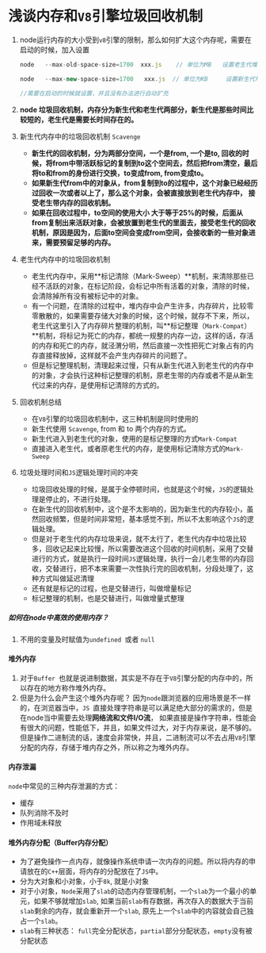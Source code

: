 # 浅谈内存和`V8`引擎垃圾回收机制

1. node运行内存的大小受到`v8`引擎的限制，那么如何扩大这个内存呢，需要在启动的时候，加入设置

   ```javascript
   node   --max-old-space-size=1700  xxx.js    // 单位为MB   设置老生代堆内存的大小
   
   node   --max-new-space-size=1700   xxx.js  // 单位为KB     设置新生代堆内存的大小
   
   //需要在启动的时候就设置，并且没有办法进行自动扩充
   ```

2. **node 垃圾回收机制，内存分为新生代和老生代两部分，新生代是那些时间比较短的，老生代是需要长时间存在的。**

3. 新生代内存中的垃圾回收机制 `Scavenge`

   - **新生代的回收机制，分为两部分空间，一个是from, 一个是to,  回收的时候，将from中带活跃标记的复制到to这个空间去，然后把from清空，最后将to和from的身份进行交换，to变成from, from变成to。**
   - **如果新生代from中的对象从，from复制到to的过程中，这个对象已经经历过回收一次或者以上了，那么这个对象，会被直接放到老生代内存中， 接受老生带内存的回收机制。**
   - **如果在回收过程中，to空间的使用大小  大于等于25%的时候，后面从from复制出来活跃对象，会被放置到老生代的里面去，接受老生代的回收机制，原因是因为，后面to空间会变成from空间，会接收新的一些对象进来，需要预留足够的内存。**

4. 老生代内存中的垃圾回收机制

   - 老生代内存中，采用**标记清除（Mark-Sweep）**机制，来清除那些已经不活跃的对象，在标记阶段，会标记中所有活着的对象，清除的时候，会清除掉所有没有被标记中的对象。
   - 有一个问题，在清除的过程中，堆内存中会产生许多，内存碎片，比较零零散散的，如果需要存储大对象的时候，这个时候，就存不下来，所以，老生代这里引入了内存碎片整理的机制，叫**标记整理（`Mark-Compat`）**机制，将标记为死亡的内存，都统一规整的内存一边，这样的话，存活的内存和死亡的内存，就泾渭分明，然后直接一次性把死亡对象占有的内存直接释放掉，这样就不会产生内存碎片的问题了。
   - 但是标记整理机制，清理起来过慢，只有从新生代进入到老生代的内存中的对象，才会执行这种标记整理的机制，原老生带的内存或者不是从新生代过来的内存，是使用标记清除的方式的。

5. 回收机制总结

   - 在`V8`引擎的垃圾回收机制中，这三种机制是同时使用的
   - 新生代使用 `Scavenge`,   from 和 to 两个内存的方式。
   - 新生代进入到老生代的对象，使用的是标记整理的方式`Mark-Compat`
   - 直接进入老生代，或者原老生代的内存，是使用标记清除方式的`Mark-Sweep`

6. 垃圾处理时间和`JS`逻辑处理时间的冲突

   - 垃圾回收处理的时候，是属于全停顿时间，也就是这个时候，`JS`的逻辑处理是停止的，不进行处理。
   - 在新生代的回收机制中，这个是不太影响的，因为新生代的内存较小，虽然回收频繁，但是时间非常短，基本感觉不到，所以不太影响这个`JS`的逻辑处理。
   - 但是对于老生代的内存垃圾来说，就不太行了，老生代内存中垃圾比较多，回收记起来比较慢，所以需要改进这个回收的时间机制，采用了交替进行的方式，就是执行一段时间`JS`逻辑处理，执行一会儿老生带的内存回收，交替进行，把不本来需要一次性执行完的回收机制，分段处理了，这种方式叫做延迟清理
   - 还有就是标记的过程，也是交替进行，叫做增量标记
   - 标记整理的机制，也是交替进行，叫做增量式整理





##### 如何在node中高效的使用内存？

1. 不用的变量及时赋值为`undefined `或者 `null `

#### 堆外内存

1. 对于`Buffer `也就是说进制数据，其实是不存在于`V8`引擎分配的内存中的，所以存在的地方称作堆外内存。
2. 但是为什么会产生这个堆外内存呢？  因为`node`跟浏览器的应用场景是不一样的，在浏览器当中，`JS `直接处理字符串是可以满足绝大部分的需求的，但是在node当中需要去处理**网络流和文件I/O流**， 如果直接是操作字符串，性能会有很大的问题，性能低下，并且，如果文件过大，对于内存来说，是不够的。但是操作二进制流的话，速度会非常快，并且，二进制流可以不去占用`V8`引擎分配的内存，存储于堆内存之外，所以称之为堆外内存。

#### 内存泄漏

`node`中常见的三种内存泄漏的方式：

- 缓存
- 队列消除不及时
- 作用域未释放





#### 堆外内存分配（Buffer内存分配）

- 为了避免操作一点内存，就像操作系统申请一次内存的问题。所以将内存的申请放在的`C++`层面，将内存的分配放在了`JS`中。
- 分为大对象和小对象，小于`8k`, 就是小对象
- 对于小对象，`Node`采用了`slab`的动态内存管理机制，一个`slab`为一个最小的单元，如果不够就增加`slab`, 如果当前`slab`有存数据，再次存入的数据大于当前`slab`剩余的内存，就会重新开一个`slab`, 原先上一个`slab`中的内容就会自己独占一个`slab`。
- `slab`有三种状态： `full`完全分配状态，`partial`部分分配状态，`empty`没有被分配状态

